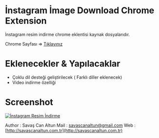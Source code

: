 İnstagram İmage Download Chrome Extension
=========

İnstagram resim indirme chrome eklentisi kaynak dosyalarıdır. 


Chrome Sayfası => [Tıklayınız](https://goo.gl/MYGB6d)



Eklenecekler & Yapılacaklar
=========
- Çoklu dil desteği geliştirilecek ( Farklı diller eklenecek)
- Video indirme özelliği


Screenshot
=========
[![İnstagram Resim İndirme](http://uptc.xyz/LISAAIrnGvJKazFlB5.png)](http://instagramresimindirme.net/)




Author : Savaş Can Altun
Mail : savascanaltun@gmail.com
Web : [http://savascanaltun.com.tr](http://savascanaltun.com.tr)
